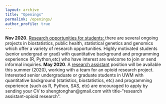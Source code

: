 ```yaml
---
layout: archive
title: "Openings"
permalink: /openings/
author_profile: true
---
```


<span style="font-size:1.0em;">
 <b>Nov 2020</b>. <ins> Research opportunities for students: </ins>  there are several ongoing projects in biostatistics, public health, statistical genetics and genomics which offer a variety of research opportunities. Highly motivated students (senior undergrad or grad) with quantitative background and programming experience (R, Python,etc) who have interest are welcome to join or send informal inquiries. </span> 

<span style="font-size:1.0em;">
<b>May 2020</b>. A <ins>research assistant</ins> position will be available this summer (2020), working with a team for an opioid research project. Interested senior undergraduate or graduate students in UWM  with quantitative background (statistics, biostatistics, etc) and programming experience (such as R, Python, SAS, etc) are encouraged to apply by sending your CV to shengtonghan@gmail.com with title-"research assistant-opioid research".</span>    

